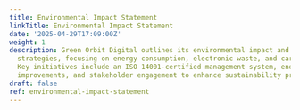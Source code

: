 ```yaml
---
title: Environmental Impact Statement
linkTitle: Environmental Impact Statement
date: '2025-04-29T17:09:00Z'
weight: 1
description: Green Orbit Digital outlines its environmental impact and mitigation
  strategies, focusing on energy consumption, electronic waste, and carbon emissions.
  Key initiatives include an ISO 14001-certified management system, energy efficiency
  improvements, and stakeholder engagement to enhance sustainability practices.
draft: false
ref: environmental-impact-statement
---
```



